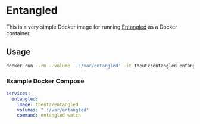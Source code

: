 # Entangled

This is a very simple Docker image for running
[Entangled](https://entangled.github.io) as a Docker container.

## Usage

```sh
docker run --rm --volume '.:/var/entangled' -it theutz:entangled entangled watch
```

### Example Docker Compose

```yml
services:
  entangled:
    image: theutz/entangled
    volumes: ".:/var/entangled"
    command: entangled watch
```
